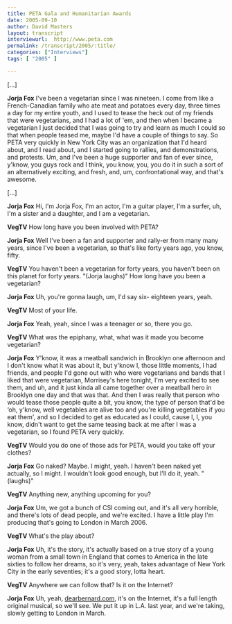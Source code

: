```yaml
---
title: PETA Gala and Humanitarian Awards
date: 2005-09-10
author: David Masters
layout: transcript
interviewurl:  http://www.peta.com
permalink: /transcript/2005/:title/
categories: ["Interviews"]
tags: [ "2005" ]

---
```


[...]

**Jorja Fox** I've been a vegetarian since I was nineteen. I come from like a French-Canadian family who ate meat and potatoes every day, three times a day for my entire youth, and I used to tease the heck out of my friends that were vegetarians, and I had a lot of 'em, and then when I became a vegetarian I just decided that I was going to try and learn as much I could so that when people teased me, maybe I'd have a couple of things to say. So PETA very quickly in New York City was an organization that I'd heard about, and I read about, and I started going to rallies, and demonstrations, and protests. Um, and I've been a huge supporter and fan of ever since, y'know, you guys rock and I think, you know, you, you do it in such a sort of an alternatively exciting, and fresh, and, um, confrontational way, and that's awesome.

[...]

**Jorja Fox** Hi, I'm Jorja Fox, I'm an actor, I'm a guitar player, I'm a surfer, uh, I'm a sister and a daughter, and I am a vegetarian.

**VegTV** How long have you been involved with PETA?

**Jorja Fox** Well I've been a fan and supporter and rally-er from many many years, since I've been a vegetarian, so that's like forty years ago, you know, fifty.

**VegTV** You haven't been a vegetarian for forty years, you haven't been on this planet for forty years. "(Jorja laughs)" How long have you been a vegetarian?

**Jorja Fox** Uh, you're gonna laugh, um, I'd say six- eighteen years, yeah.

**VegTV** Most of your life.

**Jorja Fox** Yeah, yeah, since I was a teenager or so, there you go.

**VegTV** What was the epiphany, what, what was it made you become vegetarian?

**Jorja Fox** Y'know, it was a meatball sandwich in Brooklyn one afternoon and I don't know what it was about it, but y'know I, those little moments, I had friends, and people I'd gone out with who were vegetarians and bands that I liked that were vegetarian, Morrisey's here tonight, I'm very excited to see them, and uh, and it just kinda all came together over a meatball hero in Brooklyn one day and that was that. And then I was really that person who would tease those people quite a bit, you know, the type of person that'd be &#8216;oh, y'know, well vegetables are alive too and you're killing vegetables if you eat them', and so I decided to get as educated as I could, cause I, I, you know, didn't want to get the same teasing back at me after I was a vegetarian, so I found PETA very quickly.

**VegTV** Would you do one of those ads for PETA, would you take off your clothes?

**Jorja Fox** Go naked? Maybe. I might, yeah. I haven't been naked yet actually, so I might. I wouldn't look good enough, but I'll do it, yeah. "(laughs)"

**VegTV** Anything new, anything upcoming for you?

**Jorja Fox** Um, we got a bunch of CSI coming out, and it's all very horrible, and there's lots of dead people, and we're excited. I have a little play I'm producing that's going to London in March 2006.

**VegTV** What's the play about?

**Jorja Fox** Uh, it's the story, it's actually based on a true story of a young woman from a small town in England that comes to America in the late sixties to follow her dreams, so it's very, yeah, takes advantage of New York City in the early seventies; it's a good story, lotta heart.

**VegTV** Anywhere we can follow that? Is it on the Internet?

**Jorja Fox** Uh, yeah, [dearbernard.com](http://www.dearbernard.com/), it's on the Internet, it's a full length original musical, so we'll see. We put it up in L.A. last year, and we're taking, slowly getting to London in March.
